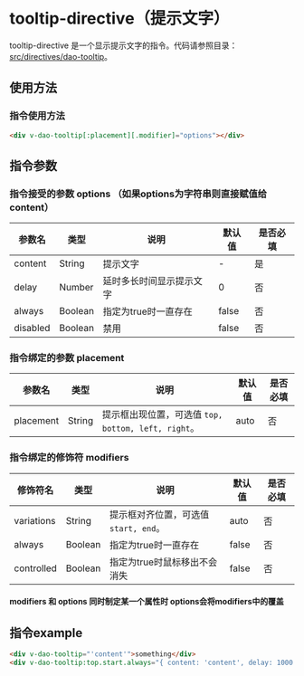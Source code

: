 # tooltip-directive（提示文字）

tooltip-directive 是一个显示提示文字的指令。代码请参照目录：[src/directives/dao-tooltip](../src/components/dao-tooltip)。

## 使用方法

### 指令使用方法

```html
<div v-dao-tooltip[:placement][.modifier]="options"></div>
```

## 指令参数

### 指令接受的参数 options （如果options为字符串则直接赋值给content）

|参数名|类型|说明|默认值|是否必填|
|-----|---|----|----|---|
| content | String | 提示文字 |-|是|
| delay | Number | 延时多长时间显示提示文字 | 0 |否|
| always | Boolean | 指定为true时一直存在 | false |否|
| disabled | Boolean | 禁用 | false |否|

### 指令绑定的参数 placement
|参数名|类型|说明|默认值|是否必填|
|-----|---|----|----|---|
| placement | String | 提示框出现位置，可选值 ```top, bottom, left, right```。 |auto|否|

### 指令绑定的修饰符 modifiers
|修饰符名|类型|说明|默认值|是否必填|
|-----|---|----|----|---|
| variations | String | 提示框对齐位置，可选值 ```start, end```。 |auto|否|
| always | Boolean | 指定为true时一直存在 | false |否|
| controlled | Boolean | 指定为true时鼠标移出不会消失 | false |否|

#### modifiers 和 options 同时制定某一个属性时 options会将modifiers中的覆盖

## 指令example

```html
<div v-dao-tooltip="'content'">something</div>
<div v-dao-tooltip:top.start.always="{ content: 'content', delay: 1000 }">something</div>
```